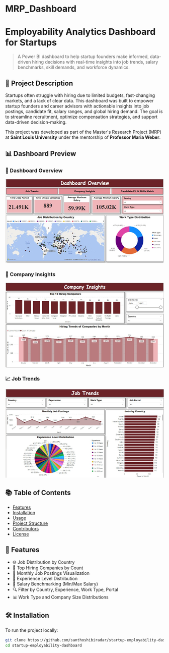 # MRP_Dashboard
# Employability Analytics Dashboard for Startups
> A Power BI dashboard to help startup founders make informed, data-driven hiring decisions with real-time insights into job trends, salary benchmarks, skill demands, and workforce dynamics.

## 📘 Project Description

Startups often struggle with hiring due to limited budgets, fast-changing markets, and a lack of clear data. This dashboard was built to empower startup founders and career advisors with actionable insights into job postings, candidate fit, salary ranges, and global hiring demand. The goal is to streamline recruitment, optimize compensation strategies, and support data-driven decision-making.

This project was developed as part of the Master's Research Project (MRP) at **Saint Louis University** under the mentorship of **Professor Maria Weber**.

## 📊 Dashboard Preview

### 🔎 Dashboard Overview
![Overview Screenshot](dashboard.jpeg)

### 🏢 Company Insights
![Company Insights Screenshot](insights.jpeg)

### 📈 Job Trends
![Job Trends Screenshot](jobtrends.jpeg)


## 📚 Table of Contents
- [Features](#-features)
- [Installation](#-installation)
- [Usage](#-usage)
- [Project Structure](#-project-structure)
- [Contributors](#-contributors)
- [License](#-license)

## 🚀 Features

- 🌐 Job Distribution by Country
- 🏢 Top Hiring Companies by Count
- 📆 Monthly Job Postings Visualization
- 🧠 Experience Level Distribution
- 💼 Salary Benchmarking (Min/Max Salary)
- 🔍 Filter by Country, Experience, Work Type, Portal
- 📊 Work Type and Company Size Distributions

## 🛠 Installation

To run the project locally:

```bash
git clone https://github.com/santhoshibiradar/startup-employability-dashboard.git
cd startup-employability-dashboard
